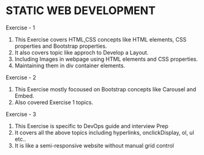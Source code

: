 STATIC WEB DEVELOPMENT
==========================

Exercise - 1
1. This Exercise covers HTML,CSS concepts like HTML elements, CSS properties and Bootstrap properties.
2. It also covers topic like approch to Develop a Layout.
3. Including Images in webpage using HTML elements and CSS properties.
4. Maintaining them in div container elements.

Exercise - 2
1. This Exercise mostly focoused on Bootstrap concepts like Carousel and Embed.
2. Also covered Exercise 1 topics.

Exercise - 3
1. This Exercise is specific to DevOps guide and interview Prep
2. It covers all the above topics including hyperlinks, onclickDisplay, ol, ul etc..
3. It is like a semi-responsive website without manual grid control
